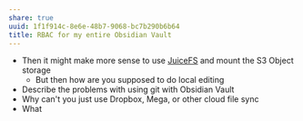 ```yaml
---
share: true
uuid: 1f1f914c-8e6e-48b7-9068-bc7b290b6b64
title: RBAC for my entire Obsidian Vault
---
```

* Then it might make more sense to use [JuiceFS](/e1c369b2-dbd1-4d66-ae66-18b02a8a199e) and mount the S3 Object storage
	* But then how are you supposed to do local editing
* Describe the problems with using git with Obsidian Vault
* Why can't you just use Dropbox, Mega, or other cloud file sync
* What